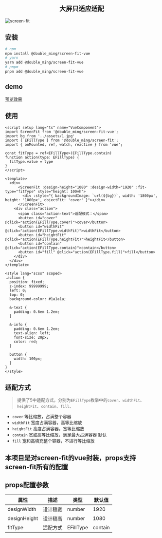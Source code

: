  <h2 style="text-align: center;"> 大屏只适应适配 </h2>

![screen-fit](./screen-fit.gif)

## 安装
```sh
# npm 
npm install @double_ming/screen-fit-vue
# yarn 
yarn add @double_ming/screen-fit-vue
# pnpm
pnpm add @double_ming/screen-fit-vue
```
## demo
[预览效果](https://doubleming.github.io/screen-fit/)

## 使用
```vue
<script setup lang="ts" name="VueComponent">
import ScreenFit from '@double_ming/screen-fit-vue';
import bg from '../assets/1.jpg'
import { EFillType } from '@double_ming/screen-fit';
import { onMounted, ref, watch, reactive } from 'vue';

const fitType = ref<EFillType>(EFillType.contain)
function action(type: EFillType) {
  fitType.value = type
}
</script>

<template>
  <div>
      <ScreenFit :design-height="1080" :design-width="1920" :fit-type="fitType" style="height: 100vh">
        <div :style="{ backgroundImage: `url(${bg})`, width: '1800px', height: '1000px', objectFit: 'cover' }"></div>
      </ScreenFit>
    <div class="action">
      <span class="action-text">适配模式：</span>
      <button id="cover" @click="action(EFillType.cover)">cover</button>
      <button id="widthFit" @click="action(EFillType.widthFit)">widthFit</button>
      <button id="heightFit" @click="action(EFillType.heightFit)">heightFit</button>
      <button id="contain" @click="action(EFillType.contain)">contain</button>
      <button id="fill" @click="action(EFillType.fill)">fill</button>
    </div>
  </div>
</template>

<style lang="scss" scoped>
.action {
  position: fixed;
  z-index: 99999999;
  left: 0;
  top: 0;
  background-color: #1a1a1a;

  &-text {
    padding: 0.6em 1.2em;
  }

  &-info {
    padding: 0.6em 1.2em;
    text-align: left;
    font-size: 20px;
    color: red;
  }

  button {
    width: 100px;
  }
}
</style>

```
## 适配方式
> 提供了5中适配方式，分别为`EFillType`枚举中的`cover`、`widthFit`、`heightFit`、`contain`、`fill`、
- `cover` 等比缩放，占满整个容器
- `widthFit` 宽度占满容器，高等比缩放
- `heightFit` 高度占满容器，宽等比缩放
- `contain` 宽或高等比缩放，满足最大占满容器 默认
- `fill` 宽和高填充整个容器，不进行等比缩放


## 本项目是对screen-fit的vue封装，props支持screen-fit所有的配置
## props配置参数
| 属性 | 描述   | 类型   | 默认值  | 
| --- | --- | --- | --- |
| designWidth | 设计稿宽  | number   | 1920 |
| designHeight | 设计稿高  | number   | 1080 |
| fitType | 适配方式 | EFillType   | contain |